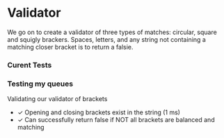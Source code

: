 # Validator

We go on to create a validator of three types of matches: circular, square and squigly brackers. Spaces, letters, and any string not containing a matching closer bracket is to return a falsie.

### Curent Tests

### Testing my queues

  Validating our validator of brackets

-    ✓ Opening and closing brackets exist in the string (1 ms)
-    ✓ Can successfully return false if NOT all brackets are balanced and matching


